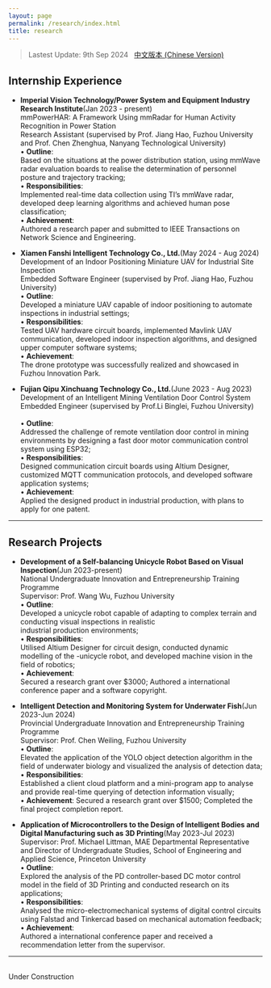 ```yaml
---
layout: page
permalink: /research/index.html
title: research
---
```


> Lastest Update: 9th Sep 2024 &nbsp; [中文版本 (Chinese Version)](https://jiachenghuang.com/file/research-zh/)

## Internship Experience

- **Imperial Vision Technology/Power System and Equipment Industry Research Institute**(Jan 2023 - present)
<br>mmPowerHAR: A Framework Using mmRadar for Human Activity Recognition in Power Station
<br>Research Assistant (supervised by Prof. Jiang Hao, Fuzhou University and Prof. Chen Zhenghua, Nanyang Technological University) 
<br>• **Outline**:  
Based on the situations at the power distribution station, using mmWave radar evaluation boards to realise the determination of 
personnel posture and trajectory tracking; 
<br>• **Responsibilities**:  
Implemented real-time data collection using TI’s mmWave radar, developed deep learning algorithms and achieved human pose 
classification; 
<br>• **Achievement**:  
Authored a research paper and submitted to IEEE Transactions on Network Science and Engineering. 

- **Xiamen Fanshi Intelligent Technology Co., Ltd.**(May 2024 - Aug 2024)
<br>Development of an Indoor Positioning Miniature UAV for Industrial Site Inspection
<br>Embedded Software Engineer (supervised by Prof. Jiang Hao, Fuzhou University) 
<br>• **Outline**:  
Developed a miniature UAV capable of indoor positioning to automate inspections in industrial settings; 
<br>• **Responsibilities**:  
Tested UAV hardware circuit boards, implemented Mavlink UAV communication, developed indoor inspection algorithms, and 
designed upper computer software systems; 
<br>• **Achievement**:  
The drone prototype was successfully realized and showcased in Fuzhou Innovation Park. 

- **Fujian Qipu Xinchuang Technology Co., Ltd.**(June 2023 - Aug 2023) 
<br>Development of an Intelligent Mining Ventilation Door Control System
<br>Embedded Engineer (supervised by Prof.Li Binglei, Fuzhou University)  
<br>• **Outline**:  
Addressed the challenge of remote ventilation door control in mining environments by designing a fast door motor 
communication control system using ESP32; 
<br>• **Responsibilities**:  
Designed communication circuit boards using Altium Designer, customized MQTT communication protocols, and developed 
software application systems; 
<br>• **Achievement**:  
Applied the designed product in industrial production, with plans to apply for one patent. 

---

## Research Projects

- **Development of a Self-balancing Unicycle Robot Based on Visual Inspection**(Jun 2023-present)
<br>National Undergraduate Innovation and Entrepreneurship Training Programme
<br>Supervisor: Prof. Wang Wu, Fuzhou University 
<br>• **Outline**:  
Developed a unicycle robot capable of adapting to complex terrain and conducting visual inspections in realistic                
industrial production environments; 
<br>• **Responsibilities**:  
Utilised Altium Designer for circuit design, conducted dynamic modelling of the -unicycle robot, and developed machine vision 
in the field of robotics; 
<br>• **Achievement**:  
Secured a research grant over $3000; Authored a international conference paper and a software copyright. 

- **Intelligent Detection and Monitoring System for Underwater Fish**(Jun 2023-Jun 2024) 
<br>Provincial Undergraduate Innovation and Entrepreneurship Training Programme
<br>Supervisor: Prof. Chen Weiling, Fuzhou University 
<br>• **Outline**:  
Elevated the application of the YOLO object detection algorithm in the field of underwater biology and visualized the analysis 
of detection data; 
<br>• **Responsibilities**:  
Established a client cloud platform and a mini-program app to analyse and provide real-time querying of detection information 
visually; 
<br>• **Achievement**: 
Secured a research grant over $1500; Completed the final project completion report. 

- **Application of Microcontrollers to the Design of Intelligent Bodies and Digital Manufacturing such as 3D Printing**(May 2023-Jul 2023) 
<br>Supervisor: Prof. Michael Littman, MAE Departmental Representative and Director of Undergraduate Studies, School of Engineering 
and Applied Science, Princeton University 
<br>• **Outline**:  
Explored the analysis of the PD controller-based DC motor control model in the field of 3D Printing and conducted research on 
its applications; 
<br>• **Responsibilities**:  
Analysed the micro-electromechanical systems of digital control circuits using Falstad and Tinkercad based on mechanical 
automation feedback; 
<br>• **Achievement**:  
Authored a international conference paper and received a recommendation letter from the supervisor.
---

<br>Under Construction
